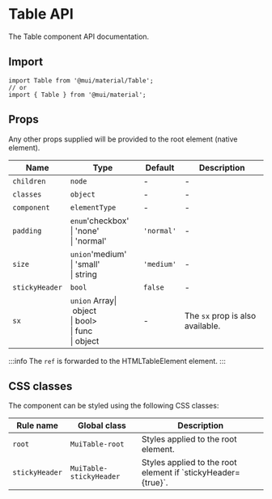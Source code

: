 # Table API

The Table component API documentation.

## Import

```
import Table from '@mui/material/Table';
// or
import { Table } from '@mui/material';
```

## Props

Any other props supplied will be provided to the root element (native element).

| Name | Type | Default | Description |
| --- | --- | --- | --- |
| `children` | `node` | - | - |
| `classes` | `object` | - | - |
| `component` | `elementType` | - | - |
| `padding` | `enum`'checkbox'<br>\| 'none'<br>\| 'normal' | `'normal'` | - |
| `size` | `union`'medium'<br>\| 'small'<br>\| string | `'medium'` | - |
| `stickyHeader` | `bool` | `false` | - |
| `sx` | `union` Array\| object<br>\| bool><br>\| func<br>\| object | - | The `sx` prop is also available. |

:::info
The `ref` is forwarded to the HTMLTableElement element.
:::

## CSS classes

The component can be styled using the following CSS classes:

| Rule name | Global class | Description |
| --- | --- | --- |
| `root` | `MuiTable-root` | Styles applied to the root element. |
| `stickyHeader` | `MuiTable-stickyHeader` | Styles applied to the root element if \`stickyHeader={true}\`. |